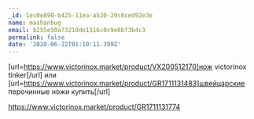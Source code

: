 ```yaml
---
_id: 1ec0e890-b425-11ea-ab20-29c8ced92e3e
name: mashanbug
email: b255e50a73210de1516c0c9e6bf3b4c3
permalink: false
date: '2020-06-22T01:10:11.399Z'
---
```

[url=https://www.victorinox.market/product/VX200512170]нож victorinox tinker[/url] или [url=https://www.victorinox.market/product/GR1711131483]швейцарские перочинные ножи купить[/url] 
 
https://www.victorinox.market/product/GR1711131774
